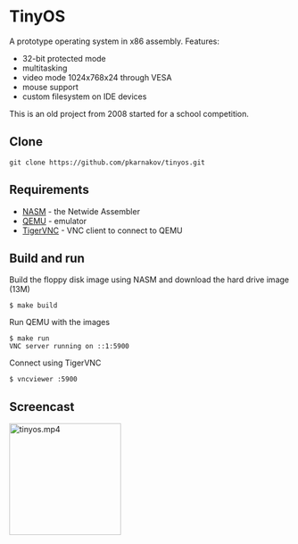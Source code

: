 # TinyOS

A prototype operating system in x86 assembly. Features:

* 32-bit protected mode
* multitasking
* video mode 1024x768x24 through VESA
* mouse support
* custom filesystem on IDE devices

This is an old project from 2008 started for a school competition.

## Clone

```
git clone https://github.com/pkarnakov/tinyos.git
```

## Requirements

* [NASM](https://nasm.us) - the Netwide Assembler
* [QEMU](https://www.qemu.org) - emulator
* [TigerVNC](https://tigervnc.org) - VNC client to connect to QEMU

## Build and run

Build the floppy disk image using NASM and download the hard drive image (13M)
```
$ make build
```

Run QEMU with the images
```
$ make run
VNC server running on ::1:5900
```

Connect using TigerVNC
```
$ vncviewer :5900
```

## Screencast

<a href="http://pkarnakov.github.io/tinyos/media/tinyos.mp4"><img src="https://pkarnakov.github.io/tinyos/media/tinyos.gif" height=200 alt="tinyos.mp4"></a>
